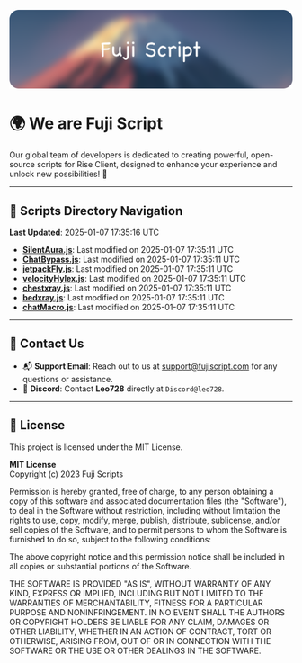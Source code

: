 ![Banner](.github/b.webp)

# 🌍 **We are Fuji Script**

Our global team of developers is dedicated to creating powerful, open-source scripts for Rise Client, designed to enhance your experience and unlock new possibilities! 🌟

---
<!-- SCRIPTS_NAVIGATION_START -->
## 📂 **Scripts Directory Navigation**

**Last Updated**: 2025-01-07 17:35:16 UTC

- **[SilentAura.js](scripts/SilentAura.js)**: Last modified on 2025-01-07 17:35:11 UTC
- **[ChatBypass.js](scripts/ChatBypass.js)**: Last modified on 2025-01-07 17:35:11 UTC
- **[jetpackFly.js](scripts/jetpackFly.js)**: Last modified on 2025-01-07 17:35:11 UTC
- **[velocityHylex.js](scripts/velocityHylex.js)**: Last modified on 2025-01-07 17:35:11 UTC
- **[chestxray.js](scripts/chestxray.js)**: Last modified on 2025-01-07 17:35:11 UTC
- **[bedxray.js](scripts/bedxray.js)**: Last modified on 2025-01-07 17:35:11 UTC
- **[chatMacro.js](scripts/chatMacro.js)**: Last modified on 2025-01-07 17:35:11 UTC

<!-- SCRIPTS_NAVIGATION_END -->

---

## 💬 **Contact Us**  
- 📬 **Support Email**: Reach out to us at [support@fujiscript.com](mailto:support@fujiscript.com) for any questions or assistance.  
- 💬 **Discord**: Contact **Leo728** directly at `Discord@leo728`.

---

## 📜 **License**

This project is licensed under the MIT License.  

**MIT License**  
Copyright (c) 2023 Fuji Scripts  

Permission is hereby granted, free of charge, to any person obtaining a copy of this software and associated documentation files (the "Software"), to deal in the Software without restriction, including without limitation the rights to use, copy, modify, merge, publish, distribute, sublicense, and/or sell copies of the Software, and to permit persons to whom the Software is furnished to do so, subject to the following conditions:  

The above copyright notice and this permission notice shall be included in all copies or substantial portions of the Software.  

THE SOFTWARE IS PROVIDED "AS IS", WITHOUT WARRANTY OF ANY KIND, EXPRESS OR IMPLIED, INCLUDING BUT NOT LIMITED TO THE WARRANTIES OF MERCHANTABILITY, FITNESS FOR A PARTICULAR PURPOSE AND NONINFRINGEMENT. IN NO EVENT SHALL THE AUTHORS OR COPYRIGHT HOLDERS BE LIABLE FOR ANY CLAIM, DAMAGES OR OTHER LIABILITY, WHETHER IN AN ACTION OF CONTRACT, TORT OR OTHERWISE, ARISING FROM, OUT OF OR IN CONNECTION WITH THE SOFTWARE OR THE USE OR OTHER DEALINGS IN THE SOFTWARE.  
